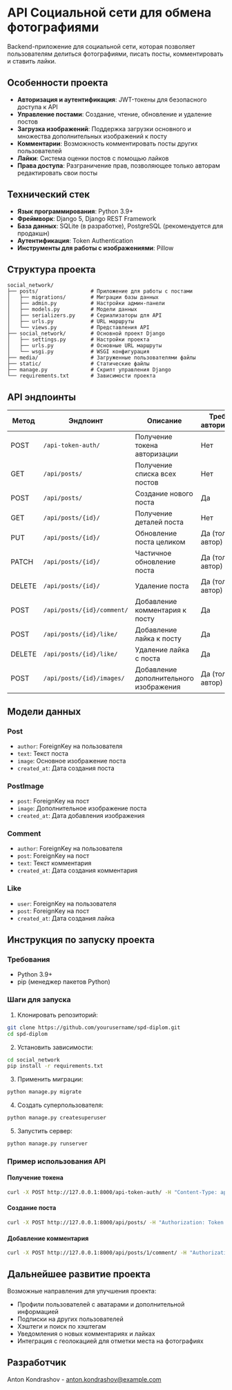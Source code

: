 # API Социальной сети для обмена фотографиями

Backend-приложение для социальной сети, которая позволяет пользователям делиться фотографиями, писать посты, комментировать и ставить лайки.

## Особенности проекта

- **Авторизация и аутентификация**: JWT-токены для безопасного доступа к API
- **Управление постами**: Создание, чтение, обновление и удаление постов
- **Загрузка изображений**: Поддержка загрузки основного и множества дополнительных изображений к посту
- **Комментарии**: Возможность комментировать посты других пользователей
- **Лайки**: Система оценки постов с помощью лайков
- **Права доступа**: Разграничение прав, позволяющее только авторам редактировать свои посты

## Технический стек

- **Язык программирования**: Python 3.9+
- **Фреймворк**: Django 5, Django REST Framework
- **База данных**: SQLite (в разработке), PostgreSQL (рекомендуется для продакшн)
- **Аутентификация**: Token Authentication
- **Инструменты для работы с изображениями**: Pillow

## Структура проекта

```
social_network/
├── posts/                 # Приложение для работы с постами
│   ├── migrations/        # Миграции базы данных
│   ├── admin.py           # Настройки админ-панели
│   ├── models.py          # Модели данных
│   ├── serializers.py     # Сериализаторы для API
│   ├── urls.py            # URL маршруты
│   └── views.py           # Представления API
├── social_network/        # Основной проект Django
│   ├── settings.py        # Настройки проекта
│   ├── urls.py            # Основные URL маршруты
│   └── wsgi.py            # WSGI конфигурация
├── media/                 # Загруженные пользователями файлы
├── static/                # Статические файлы
├── manage.py              # Скрипт управления Django
└── requirements.txt       # Зависимости проекта
```

## API эндпоинты

| Метод | Эндпоинт                    | Описание                                 | Требует авторизации |
|-------|-----------------------------|-----------------------------------------|--------------------|
| POST  | `/api-token-auth/`          | Получение токена авторизации             | Нет                |
| GET   | `/api/posts/`               | Получение списка всех постов             | Нет                |
| POST  | `/api/posts/`               | Создание нового поста                    | Да                 |
| GET   | `/api/posts/{id}/`          | Получение деталей поста                  | Нет                |
| PUT   | `/api/posts/{id}/`          | Обновление поста целиком                 | Да (только автор)  |
| PATCH | `/api/posts/{id}/`          | Частичное обновление поста               | Да (только автор)  |
| DELETE| `/api/posts/{id}/`          | Удаление поста                           | Да (только автор)  |
| POST  | `/api/posts/{id}/comment/`  | Добавление комментария к посту           | Да                 |
| POST  | `/api/posts/{id}/like/`     | Добавление лайка к посту                 | Да                 |
| DELETE| `/api/posts/{id}/like/`     | Удаление лайка с поста                   | Да                 |
| POST  | `/api/posts/{id}/images/`   | Добавление дополнительного изображения   | Да (только автор)  |

## Модели данных

### Post
- `author`: ForeignKey на пользователя
- `text`: Текст поста
- `image`: Основное изображение поста
- `created_at`: Дата создания поста

### PostImage
- `post`: ForeignKey на пост
- `image`: Дополнительное изображение поста
- `created_at`: Дата добавления изображения

### Comment
- `author`: ForeignKey на пользователя
- `post`: ForeignKey на пост
- `text`: Текст комментария
- `created_at`: Дата создания комментария

### Like
- `user`: ForeignKey на пользователя
- `post`: ForeignKey на пост
- `created_at`: Дата создания лайка

## Инструкция по запуску проекта

### Требования
- Python 3.9+
- pip (менеджер пакетов Python)

### Шаги для запуска
1. Клонировать репозиторий:
```bash
git clone https://github.com/yourusername/spd-diplom.git
cd spd-diplom
```

2. Установить зависимости:
```bash
cd social_network
pip install -r requirements.txt
```

3. Применить миграции:
```bash
python manage.py migrate
```

4. Создать суперпользователя:
```bash
python manage.py createsuperuser
```

5. Запустить сервер:
```bash
python manage.py runserver
```

### Пример использования API

#### Получение токена
```bash
curl -X POST http://127.0.0.1:8000/api-token-auth/ -H "Content-Type: application/json" -d '{"username":"admin","password":"adminpassword"}'
```

#### Создание поста
```bash
curl -X POST http://127.0.0.1:8000/api/posts/ -H "Authorization: Token YOUR_TOKEN" -F "text=Мой новый пост" -F "image=@path/to/image.jpg"
```

#### Добавление комментария
```bash
curl -X POST http://127.0.0.1:8000/api/posts/1/comment/ -H "Authorization: Token YOUR_TOKEN" -H "Content-Type: application/json" -d '{"text":"Отличный пост!"}'
```

## Дальнейшее развитие проекта

Возможные направления для улучшения проекта:
- Профили пользователей с аватарами и дополнительной информацией
- Подписки на других пользователей
- Хэштеги и поиск по хэштегам
- Уведомления о новых комментариях и лайках
- Интеграция с геолокацией для отметки места на фотографиях

## Разработчик

Anton Kondrashov - anton.kondrashov@example.com

